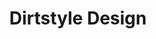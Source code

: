 ---
inv_num: 2002-009
add_credit:
url: 2002-009-dirtstyle-design
title: Dirtstyle Design
year: '2002'
display_year: '2002'
medium: Lecture
dims:
pitch: "​Lecture about default and vernacular computer design."
ps: '​This was a lecture / course I performaned / taught a bunch of times for many
  years. It centered mainly around the Default aesthetics of software and vernacular
  design communities. <a href="http://web.archive.org/web/20021208124943/http://www.dirtstyledesign.com/">Here
  is a page made by a student of the course</a>, about the course, as if it were real.
  LOL. '
live_url:
youtube:
related_code:
subheading:
download:
commission:
layout: things-i-made
---